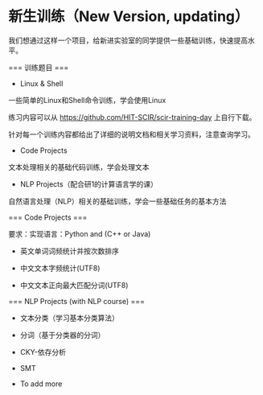 # 新生训练（New Version, updating）
我们想通过这样一个项目，给新进实验室的同学提供一些基础训练，快速提高水平。

=== 训练题目 ===

- Linux & Shell

一些简单的Linux和Shell命令训练，学会使用Linux

练习内容可以从 https://github.com/HIT-SCIR/scir-training-day 上自行下载。

针对每一个训练内容都给出了详细的说明文档和相关学习资料，注意查询学习。

- Code Projects

文本处理相关的基础代码训练，学会处理文本

- NLP Projects（配合研1的计算语言学的课）

自然语言处理（NLP）相关的基础训练，学会一些基础任务的基本方法

=== Code Projects ===

要求：实现语言：Python and (C++ or Java)

- 英文单词词频统计并按次数排序

- 中文文本字频统计(UTF8)

- 中文文本正向最大匹配分词(UTF8)


=== NLP Projects (with NLP course) ===

- 文本分类（学习基本分类算法）

- 分词（基于分类器的分词）

- CKY-依存分析

- SMT

- To add more
